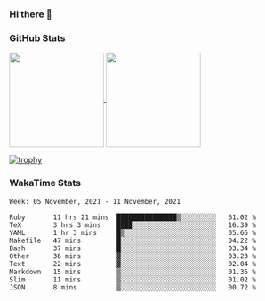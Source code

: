 ### Hi there 👋

### GitHub Stats

<a href="https://github.com/anuraghazra/github-readme-stats">
  <img align="center" height="170px" src="https://github-readme-stats.vercel.app/api/top-langs/?username=tksfjt1024&layout=compact&count_private=true&show_icons=true&show_icons=true&theme=graywhite" />
</a>
<a href="https://github.com/anuraghazra/github-readme-stats">
  <img align="center" height="170px" src="https://github-readme-stats.vercel.app/api?username=tksfjt1024&count_private=true&show_icons=true&show_icons=true&theme=graywhite" />
</a>

[![trophy](https://github-profile-trophy.vercel.app/?username=tksfjt1024)](https://github.com/ryo-ma/github-profile-trophy)

### WakaTime Stats

<!--START_SECTION:waka-->
```text
Week: 05 November, 2021 - 11 November, 2021

Ruby       11 hrs 21 mins  ███████████████▒░░░░░░░░░   61.02 % 
TeX        3 hrs 3 mins    ████░░░░░░░░░░░░░░░░░░░░░   16.39 % 
YAML       1 hr 3 mins     █▒░░░░░░░░░░░░░░░░░░░░░░░   05.66 % 
Makefile   47 mins         █░░░░░░░░░░░░░░░░░░░░░░░░   04.22 % 
Bash       37 mins         █░░░░░░░░░░░░░░░░░░░░░░░░   03.34 % 
Other      36 mins         ▓░░░░░░░░░░░░░░░░░░░░░░░░   03.23 % 
Text       22 mins         ▓░░░░░░░░░░░░░░░░░░░░░░░░   02.04 % 
Markdown   15 mins         ▒░░░░░░░░░░░░░░░░░░░░░░░░   01.36 % 
Slim       11 mins         ▒░░░░░░░░░░░░░░░░░░░░░░░░   01.02 % 
JSON       8 mins          ▒░░░░░░░░░░░░░░░░░░░░░░░░   00.72 % 
```
<!--END_SECTION:waka-->
